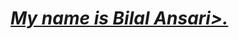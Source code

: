 <!DOCTYPE html>
<html>
  <head>
    <title>
    My first Website
    </title>
    <body>
      <h1>
        <b>
          <i>
            <u>
              My name is Bilal Ansari>.
              </b>
          </i>
          </u>
      </h1>
    </body>
  </head>
  </html>
